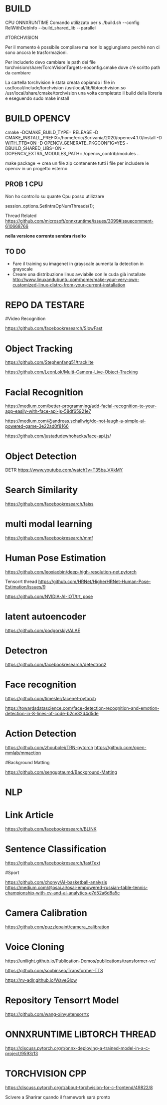 # BUILD

CPU
ONNXRUNTIME
Comando utilizzato per s
./build.sh --config RelWithDebInfo --build_shared_lib --parallel

#TORCHVISION

Per il momento è possibile compilare ma non lo aggiungiamo perchè non ci sono ancora le trasformazioni.

Per includerlo devo cambiare le path dei file torchvision/share/TorchVisionTargets-noconfig.cmake dove c'è scritto path da cambiare


La cartella torchvision è stata creata copiando i file in usr/local/include/torchvision /usr/local/lib/libtorchvision.so /usr/local/share/cmake/torchvision 
una volta completato il build della libreria e eseguendo sudo make install

# BUILD OPENCV 

cmake -DCMAKE_BUILD_TYPE= RELEASE -D CMAKE_INSTALL_PREFIX=/home/eric/Scrivania/2020/opencv4.1.0/install -D WITH_TTB=ON -D OPENCV_GENERATE_PKGCONFIG=YES -DBUILD_SHARED_LIBS=ON -DOPENCV_EXTRA_MODULES_PATH=./opencv_contrib/modules ..

make package -> crea un file zip contenente tutti i file per includere le opencv in un progetto esterno






## PROB 1 CPU
Non ho controllo su quante Cpu posso utilizzare

session_options.SetIntraOpNumThreads(1);

Thread Related
https://github.com/microsoft/onnxruntime/issues/3099#issuecomment-610668766


**nella versione corrente sembra risolto**

## TO DO

- Fare il training su imagenet in grayscale aumenta la detection in grayscale
-  Creare una distribuzione linux avviabile con le cuda già installate http://www.linuxandubuntu.com/home/make-your-very-own-customized-linux-distro-from-your-current-installation





# REPO DA TESTARE

#Video Recognition

https://github.com/facebookresearch/SlowFast

# Object Tracking

https://github.com/Stephenfang51/tracklite

https://github.com/LeonLok/Multi-Camera-Live-Object-Tracking

# Facial Recognition

https://medium.com/better-programming/add-facial-recognition-to-your-app-easily-with-face-api-js-58df65921e7

https://medium.com/@andreas.schallwig/do-not-laugh-a-simple-ai-powered-game-3e22ad0f8166

https://github.com/justadudewhohacks/face-api.js/

# Object Detection 

DETR https://www.youtube.com/watch?v=T35ba_VXkMY

# Search Similarity

https://github.com/facebookresearch/faiss

# multi modal learning

https://github.com/facebookresearch/mmf

# Human Pose Estimation

https://github.com/leoxiaobin/deep-high-resolution-net.pytorch

Tensorrt thread https://github.com/HRNet/HigherHRNet-Human-Pose-Estimation/issues/9

https://github.com/NVIDIA-AI-IOT/trt_pose

# latent autoencoder

https://github.com/podgorskiy/ALAE

# Detectron

https://github.com/facebookresearch/detectron2


# Face recognition

https://github.com/timesler/facenet-pytorch

https://towardsdatascience.com/face-detection-recognition-and-emotion-detection-in-8-lines-of-code-b2ce32d4d5de


# Action Detection

https://github.com/zhoubolei/TRN-pytorch
https://github.com/open-mmlab/mmaction

#Background Matting

https://github.com/senguptaumd/Background-Matting


# NLP

# Link Article

https://github.com/facebookresearch/BLINK

# Sentence Classification

https://github.com/facebookresearch/fastText


#Sport

https://github.com/chonyy/AI-basketball-analysis
https://medium.com/@osai.ai/osai-empowered-russian-table-tennis-championship-with-cv-and-ai-analytics-e7d52a6d8a5c

# Camera Calibration

https://github.com/puzzlepaint/camera_calibration

# Voice Cloning

https://unilight.github.io/Publication-Demos/publications/transformer-vc/

https://github.com/soobinseo/Transformer-TTS

https://nv-adlr.github.io/WaveGlow

# Repository Tensorrt Model

https://github.com/wang-xinyu/tensorrtx




# ONNXRUNTIME LIBTORCH THREAD

https://discuss.pytorch.org/t/onnx-deploying-a-trained-model-in-a-c-project/9593/13


# TORCHVISION CPP

https://discuss.pytorch.org/t/about-torchvision-for-c-frontend/49822/8

Scivere a Sharirar quando il framework sarà pronto













